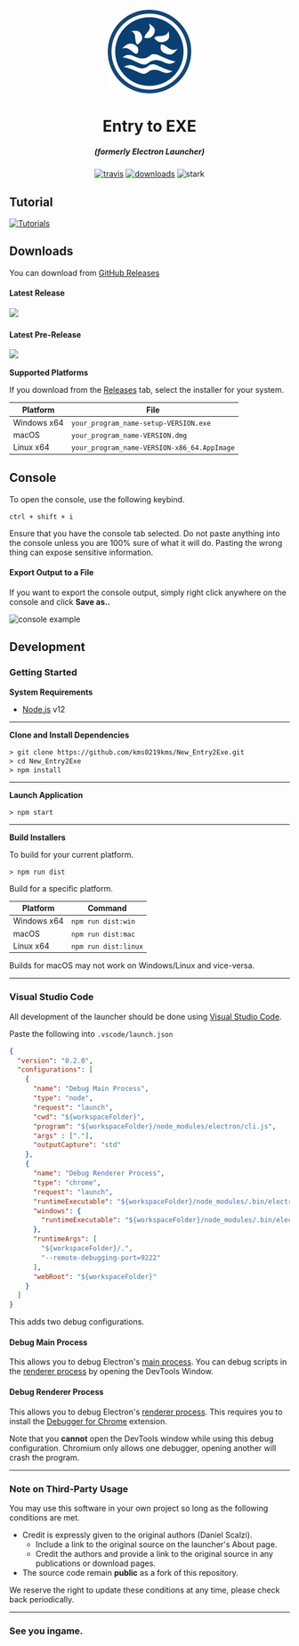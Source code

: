 <p align="center"><img src="./app/assets/images/SealCircle.png" width="150px" height="150px" alt="aventium softworks"></p>

<h1 align="center">Entry to EXE</h1>

<em><h5 align="center">(formerly Electron Launcher)</h5></em>

[<p align="center"><img src="https://img.shields.io/travis/kms0219kms/New_Entry2Exe.svg?style=for-the-badge" alt="travis">](https://travis-ci.org/kms0219kms/New_Entry2Exe) [<img src="https://img.shields.io/github/downloads/kms0219kms/New_Entry2Exe/total.svg?style=for-the-badge" alt="downloads">](https://github.com/kms0219kms/New_Entry2Exe/releases) <img src="https://forthebadge.com/images/badges/winter-is-coming.svg"  height="28px" alt="stark"></p>

## Tutorial
[![Tutorials](http://img.youtube.com/vi/JoywV6YmlKI/0.jpg)](http://www.youtube.com/watch?v=JoywV6YmlKI "[4K] [Tip! Tip! Tip!] 엔트리(ent) 파일을 실행 파일(exe)로 간단하게 변환하기 [2차 개정판]")

## Downloads

You can download from [GitHub Releases](https://github.com/kms0219kms/New_Entry2Exe/releases)

#### Latest Release

[![](https://img.shields.io/github/release/kms0219kms/New_Entry2Exe.svg?style=flat-square)](https://github.com/kms0219kms/New_Entry2Exe/releases/latest)

#### Latest Pre-Release
[![](https://img.shields.io/github/release/kms0219kms/New_Entry2Exe/all.svg?style=flat-square)](https://github.com/kms0219kms/New_Entry2Exe/releases)

**Supported Platforms**

If you download from the [Releases](https://github.com/kms0219kms/New_Entry2Exe/releases) tab, select the installer for your system.

| Platform | File |
| -------- | ---- |
| Windows x64 | `your_program_name-setup-VERSION.exe` |
| macOS | `your_program_name-VERSION.dmg` |
| Linux x64 | `your_program_name-VERSION-x86_64.AppImage` |

## Console

To open the console, use the following keybind.

```console
ctrl + shift + i
```

Ensure that you have the console tab selected. Do not paste anything into the console unless you are 100% sure of what it will do. Pasting the wrong thing can expose sensitive information.

#### Export Output to a File

If you want to export the console output, simply right click anywhere on the console and click **Save as..**

![console example](https://i.imgur.com/T5e73jP.png)


## Development

### Getting Started

**System Requirements**

* [Node.js][nodejs] v12

---

**Clone and Install Dependencies**

```console
> git clone https://github.com/kms0219kms/New_Entry2Exe.git
> cd New_Entry2Exe
> npm install
```

---

**Launch Application**

```console
> npm start
```

---

**Build Installers**

To build for your current platform.

```console
> npm run dist
```

Build for a specific platform.

| Platform    | Command              |
| ----------- | -------------------- |
| Windows x64 | `npm run dist:win`   |
| macOS       | `npm run dist:mac`   |
| Linux x64   | `npm run dist:linux` |

Builds for macOS may not work on Windows/Linux and vice-versa.

---

### Visual Studio Code

All development of the launcher should be done using [Visual Studio Code][vscode].

Paste the following into `.vscode/launch.json`

```JSON
{
  "version": "0.2.0",
  "configurations": [
    {
      "name": "Debug Main Process",
      "type": "node",
      "request": "launch",
      "cwd": "${workspaceFolder}",
      "program": "${workspaceFolder}/node_modules/electron/cli.js",
      "args" : ["."],
      "outputCapture": "std"
    },
    {
      "name": "Debug Renderer Process",
      "type": "chrome",
      "request": "launch",
      "runtimeExecutable": "${workspaceFolder}/node_modules/.bin/electron",
      "windows": {
        "runtimeExecutable": "${workspaceFolder}/node_modules/.bin/electron.cmd"
      },
      "runtimeArgs": [
        "${workspaceFolder}/.",
        "--remote-debugging-port=9222"
      ],
      "webRoot": "${workspaceFolder}"
    }
  ]
}
```

This adds two debug configurations.

#### Debug Main Process

This allows you to debug Electron's [main process][mainprocess]. You can debug scripts in the [renderer process][rendererprocess] by opening the DevTools Window.

#### Debug Renderer Process

This allows you to debug Electron's [renderer process][rendererprocess]. This requires you to install the [Debugger for Chrome][chromedebugger] extension.

Note that you **cannot** open the DevTools window while using this debug configuration. Chromium only allows one debugger, opening another will crash the program.

---

### Note on Third-Party Usage

You may use this software in your own project so long as the following conditions are met.

* Credit is expressly given to the original authors (Daniel Scalzi).
  * Include a link to the original source on the launcher's About page.
  * Credit the authors and provide a link to the original source in any publications or download pages.
* The source code remain **public** as a fork of this repository.

We reserve the right to update these conditions at any time, please check back periodically.

---

### See you ingame.


[nodejs]: https://nodejs.org/en/ 'Node.js'
[vscode]: https://code.visualstudio.com/ 'Visual Studio Code'
[mainprocess]: https://electronjs.org/docs/tutorial/application-architecture#main-and-renderer-processes 'Main Process'
[rendererprocess]: https://electronjs.org/docs/tutorial/application-architecture#main-and-renderer-processes 'Renderer Process'
[chromedebugger]: https://marketplace.visualstudio.com/items?itemName=msjsdiag.debugger-for-chrome 'Debugger for Chrome'
[discord]: https://discord.gg/zNWUXdt 'Discord'
[wiki]: https://github.com/dscalzi/HeliosLauncher/wiki 'wiki'
[nebula]: https://github.com/dscalzi/Nebula 'dscalzi/Nebula'
[v2branch]: https://github.com/dscalzi/HeliosLauncher/tree/ts-refactor 'v2 branch'
